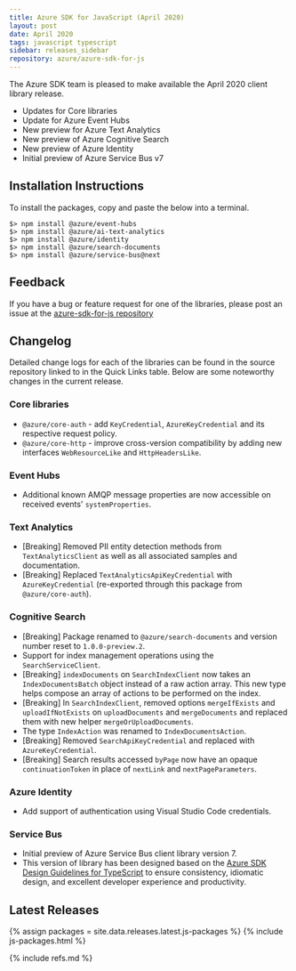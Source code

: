 ```yaml
---
title: Azure SDK for JavaScript (April 2020)
layout: post
date: April 2020
tags: javascript typescript
sidebar: releases_sidebar
repository: azure/azure-sdk-for-js
---
```


The Azure SDK team is pleased to make available the April 2020 client library release.

- Updates for Core libraries
- Update for Azure Event Hubs
- New preview for Azure Text Analytics
- New preview of Azure Cognitive Search
- New preview of Azure Identity
- Initial preview of Azure Service Bus v7

## Installation Instructions
To install the packages, copy and paste the below into a terminal.

    $> npm install @azure/event-hubs
    $> npm install @azure/ai-text-analytics
    $> npm install @azure/identity
    $> npm install @azure/search-documents
    $> npm install @azure/service-bus@next

## Feedback
If you have a bug or feature request for one of the libraries, please post an issue at the [azure-sdk-for-js repository](https://github.com/azure/azure-sdk-for-js/issues)

## Changelog

Detailed change logs for each of the libraries can be found in the source repository linked to in the Quick Links table.
Below are some noteworthy changes in the current release.

### Core libraries

- `@azure/core-auth` - add `KeyCredential`, `AzureKeyCredential` and its respective request policy.
- `@azure/core-http` - improve cross-version compatibility by adding new interfaces `WebResourceLike` and `HttpHeadersLike`.

### Event Hubs

- Additional known AMQP message properties are now accessible on received events' `systemProperties`.

### Text Analytics

- [Breaking] Removed PII entity detection methods from `TextAnalyticsClient` as well as all associated samples and documentation.
- [Breaking] Replaced `TextAnalyticsApiKeyCredential` with `AzureKeyCredential` (re-exported through this package from `@azure/core-auth`).

### Cognitive Search

- [Breaking] Package renamed to `@azure/search-documents` and version number reset to `1.0.0-preview.2`.
- Support for index management operations using the `SearchServiceClient`.
- [Breaking] `indexDocuments` on `SearchIndexClient` now takes an `IndexDocumentsBatch` object instead of a raw action array. This new type helps compose an array of actions to be performed on the index.
- [Breaking] In `SearchIndexClient`, removed options `mergeIfExists` and `uploadIfNotExists` on `uploadDocuments` and `mergeDocuments` and replaced them with new helper `mergeOrUploadDocuments`.
- The type `IndexAction` was renamed to `IndexDocumentsAction`.
- [Breaking] Removed `SearchApiKeyCredential` and replaced with `AzureKeyCredential`.
- [Breaking] Search results accessed `byPage` now have an opaque `continuationToken` in place of `nextLink` and `nextPageParameters`.

### Azure Identity

- Add support of authentication using Visual Studio Code credentials.

### Service Bus

- Initial preview of Azure Service Bus client library version 7.
- This version of library has been designed based on the [Azure SDK Design Guidelines for TypeScript](https://azure.github.io/azure-sdk/typescript_introduction.html) to ensure consistency, idiomatic design, and excellent developer experience and productivity.

## Latest Releases

{% assign packages = site.data.releases.latest.js-packages %}
{% include js-packages.html %}

{% include refs.md %}
